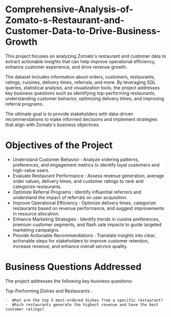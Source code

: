 # Comprehensive-Analysis-of-Zomato-s-Restaurant-and-Customer-Data-to-Drive-Business-Growth

This project focuses on analyzing Zomato's restaurant and customer data to extract actionable insights that can help improve operational efficiency, enhance customer experience, and drive revenue growth.

The dataset includes information about orders, customers, restaurants, ratings, cuisines, delivery times, referrals, and more. By leveraging SQL queries, statistical analysis, and visualization tools, the project addresses key business questions such as identifying top-performing restaurants, understanding customer behavior, optimizing delivery times, and improving referral programs.

The ultimate goal is to provide stakeholders with data-driven recommendations to make informed decisions and implement strategies that align with Zomato's business objectives.

#  Objectives of the Project

- Understand Customer Behavior : Analyze ordering patterns, preferences, and engagement metrics to identify loyal customers and high-value users.
- Evaluate Restaurant Performance : Assess revenue generation, average order values, delivery times, and customer ratings to rank and categorize restaurants.
- Optimize Referral Programs : Identify influential referrers and understand the impact of referrals on user acquisition.
- Improve Operational Efficiency : Optimize delivery times, categorize restaurants based on revenue performance, and suggest improvements in resource allocation.
- Enhance Marketing Strategies : Identify trends in cuisine preferences, premium customer segments, and flash sale impacts to guide targeted marketing campaigns.
- Provide Actionable Recommendations : Translate insights into clear, actionable steps for stakeholders to improve customer retention, increase revenue, and enhance overall service 
  quality.

# Business Questions Addressed

The project addresses the following key business questions:

Top-Performing Dishes and Restaurants :

    -  What are the top 5 most-ordered dishes from a specific restaurant?
    -  Which restaurants generate the highest revenue and have the best customer ratings?



